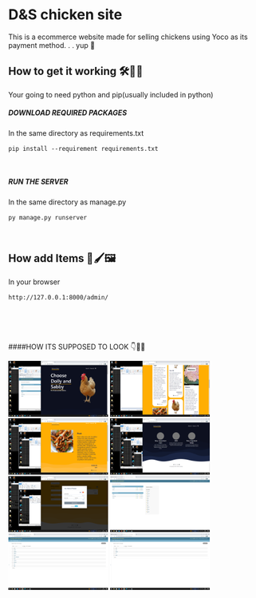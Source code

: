 # D&S chicken site
This is a ecommerce website made for selling chickens using Yoco as its payment method. . . yup 🐔
<br>
## How to get it working 🛠🔧🚀
Your going to need python and pip(usually included in python)
<br>
<h5>DOWNLOAD REQUIRED PACKAGES</h5>
In the same directory as requirements.txt

```
pip install --requirement requirements.txt
```
<br>
<h5>RUN THE SERVER</h5>
In the same directory as manage.py

```
py manage.py runserver
```
<br>

## How add Items 🎨🖌🖼
In your browser

```
http://127.0.0.1:8000/admin/
```

<br>
<br>
<br>
<br>
####HOW ITS SUPPOSED TO LOOK 👇🎉🚩

<p float="left">
  <img src="https://github.com/more-mr/Chicken_Farm_Prototype/blob/main/snapShotOfSite/snapofweb0.png" width="200"/>
  <img src="https://github.com/more-mr/Chicken_Farm_Prototype/blob/main/snapShotOfSite/snapofweb1.png" width="200"/>
  <img src="https://github.com/more-mr/Chicken_Farm_Prototype/blob/main/snapShotOfSite/snapofweb0itm.png" width="200"/>
  <img src="https://github.com/more-mr/Chicken_Farm_Prototype/blob/main/snapShotOfSite/snapofweb0about.png" width="200"/>
  <img src="https://github.com/more-mr/Chicken_Farm_Prototype/blob/main/snapShotOfSite/snapofweb0check.png" width="200"/>
  <img src="https://github.com/more-mr/Chicken_Farm_Prototype/blob/main/snapShotOfSite/snapofdb.png" width="200"/>
  <img src="https://github.com/more-mr/Chicken_Farm_Prototype/blob/main/snapShotOfSite/snapofItems.png" width="200"/>
  <img src="https://github.com/more-mr/Chicken_Farm_Prototype/blob/main/snapShotOfSite/snapofusers.png" width="200"/>
</p>
